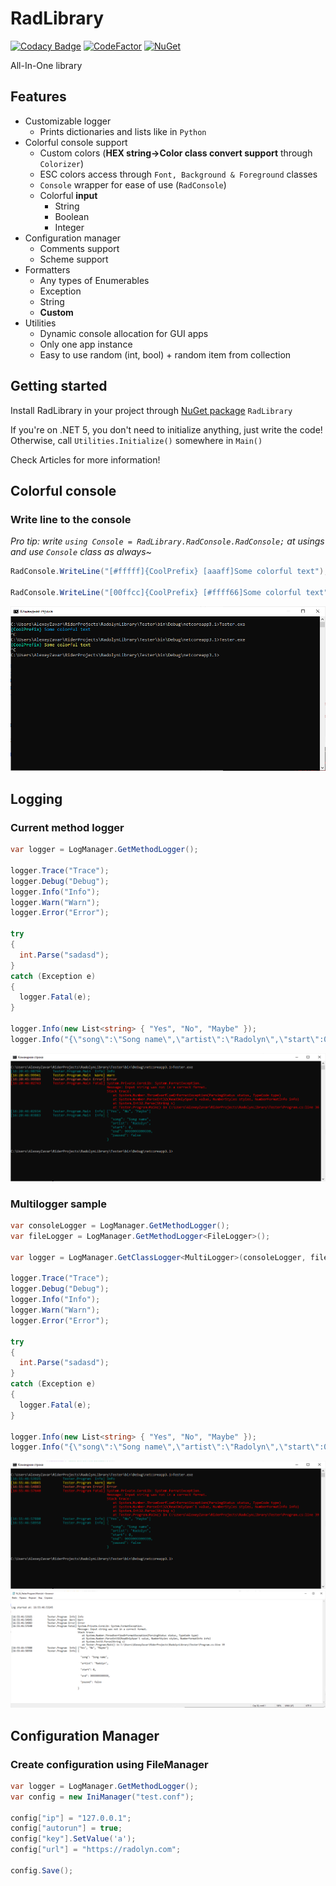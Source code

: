 # RadLibrary

[![Codacy Badge](https://img.shields.io/codacy/grade/dbd6443c52e6446086f30d4ea9a95223?style=flat-square)](https://app.codacy.com/gh/Radolyn/RadLibrary/dashboard)
[![CodeFactor](https://img.shields.io/codefactor/grade/github/radolyn/radlibrary?style=flat-square)](https://www.codefactor.io/repository/github/radolyn/radlibrary)
[![NuGet](https://img.shields.io/nuget/v/radlibrary?style=flat-square)](https://www.nuget.org/packages/RadLibrary/)

All-In-One library

## Features

- Customizable logger
  - Prints dictionaries and lists like in ```Python```
- Colorful console support
  - Custom colors (**HEX string->Color class convert support** through ```Colorizer```)
  - ESC colors access through ```Font, Background & Foreground``` classes
  - ```Console``` wrapper for ease of use (```RadConsole```)
  - Colorful **input**
    - String
    - Boolean
    - Integer
- Configuration manager
  - Comments support
  - Scheme support
- Formatters
  - Any types of Enumerables
  - Exception
  - String
  - __Custom__
- Utilities
  - Dynamic console allocation for GUI apps
  - Only one app instance
  - Easy to use random (int, bool) + random item from collection


## Getting started

Install RadLibrary in your project through [NuGet package](https://www.nuget.org/packages/RadLibrary/) ```RadLibrary```

If you're on .NET 5, you don't need to initialize anything, just write the code! Otherwise, call `Utilities.Initialize()` somewhere in `Main()`

Check Articles for more information!

## Colorful console

### Write line to the console

*Pro tip: write `using Console = RadLibrary.RadConsole.RadConsole;` at usings and use `Console` class as always~*

```csharp
RadConsole.WriteLine("[#fffff]{CoolPrefix} [aaaff]Some colorful text");

RadConsole.WriteLine("[00ffcc]{CoolPrefix} [#ffff66]Some colorful text");
```

![Sample image](images/colorful_console.png)

## Logging

### Current method logger

```csharp
var logger = LogManager.GetMethodLogger();

logger.Trace("Trace");
logger.Debug("Debug");
logger.Info("Info");
logger.Warn("Warn");
logger.Error("Error");

try
{
  int.Parse("sadasd");
}
catch (Exception e)
{
  logger.Fatal(e);
}

logger.Info(new List<string> { "Yes", "No", "Maybe" });
logger.Info("{\"song\":\"Song name\",\"artist\":\"Radolyn\",\"start\":0,\"end\":9999999999999,\"paused\":false}");

```

![Sample image](images/logger_console.png)

### Multilogger sample

```csharp
var consoleLogger = LogManager.GetMethodLogger();
var fileLogger = LogManager.GetMethodLogger<FileLogger>();

var logger = LogManager.GetClassLogger<MultiLogger>(consoleLogger, fileLogger);

logger.Trace("Trace");
logger.Debug("Debug");
logger.Info("Info");
logger.Warn("Warn");
logger.Error("Error");

try
{
  int.Parse("sadasd");
}
catch (Exception e)
{
  logger.Fatal(e);
}

logger.Info(new List<string> { "Yes", "No", "Maybe" });
logger.Info("{\"song\":\"Song name\",\"artist\":\"Radolyn\",\"start\":0,\"end\":9999999999999,\"paused\":false}");

```

![Sample image](images/multilogger_console.png)
![Sample image](images/multilogger_notepad.png)

## Configuration Manager

### Create configuration using FileManager

```csharp
var logger = LogManager.GetMethodLogger();
var config = new IniManager("test.conf");

config["ip"] = "127.0.0.1";
config["autorun"] = true;
config["key"].SetValue('a');
config["url"] = "https://radolyn.com";

config.Save();
```
